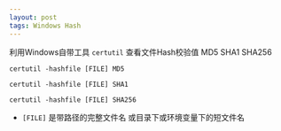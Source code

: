```yaml
---
layout: post
tags: Windows Hash
---
```


利用Windows自带工具 `certutil` 查看文件Hash校验值 MD5 SHA1 SHA256

```
certutil -hashfile [FILE] MD5
```

```
certutil -hashfile [FILE] SHA1
```

```
certutil -hashfile [FILE] SHA256
```

* `[FILE]` 是带路径的完整文件名 或目录下或环境变量下的短文件名
